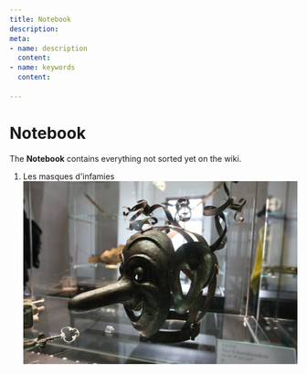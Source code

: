 ```yaml
---
title: Notebook
description: 
meta:
- name: description
  content: 
- name: keywords
  content: 

---
```

# Notebook

The **Notebook** contains everything not sorted yet on the wiki.

1. Les masques d'infamies ![](/assets/e53900441ba6be2ee1e5a75f0d0f68e0.jpg)